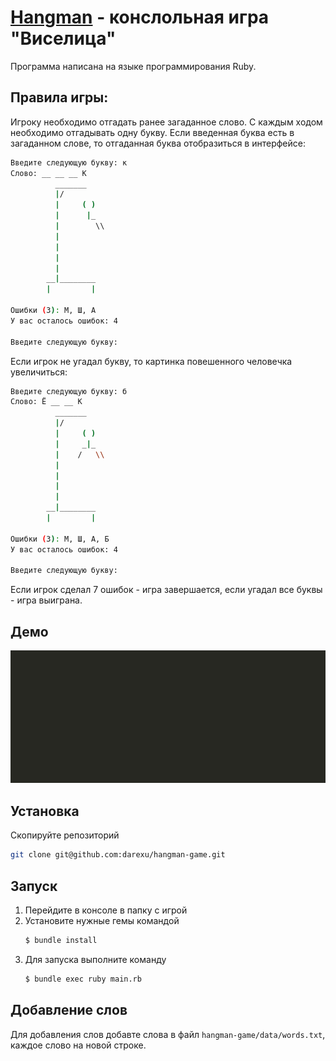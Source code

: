 # [Hangman](https://ru.wikipedia.org/wiki/Виселица_(игра)) - конслольная игра "Виселица"
Программа написана на языке программирования Ruby.
## Правила игры:
Игроку необходимо отгадать ранее загаданное слово. С каждым ходом необходимо отгадывать одну букву. Если введенная буква есть в загаданном слове, то отгаданная буква отобразиться в интерфейсе:
```sh
Введите следующую букву: к
Слово: __ __ __ К
          _______
          |/
          |     ( )
          |      |_
          |        \\
          |
          |
          |
          |
        __|________
        |         |

Ошибки (3): М, Ш, А
У вас осталось ошибок: 4

Введите следующую букву:
```
Если игрок не угадал букву, то картинка повешенного человечка увеличиться:
```sh
Введите следующую букву: б
Слово: Ё __ __ К
          _______
          |/
          |     ( )
          |     _|_
          |    /   \\
          |
          |
          |
          |
        __|________
        |         |

Ошибки (3): М, Ш, А, Б
У вас осталось ошибок: 4

Введите следующую букву:
```
Если игрок сделал 7 ошибок - игра завершается, если угадал все буквы - игра выиграна.
## Демо

![Demo](https://raw.githubusercontent.com/darexu/hangman-game/master/data/demo.gif "Пример игры")

## Установка
Скопируйте репозиторий
```sh
git clone git@github.com:darexu/hangman-game.git
```
## Запуск
1. Перейдите в консоле в папку с игрой
2. Установите нужные гемы командой
    ```sh
    $ bundle install
    ```
3. Для запуска выполните команду
    ```sh
    $ bundle exec ruby main.rb
    ```
## Добавление слов
Для добавления слов добавте слова в файл `hangman-game/data/words.txt`, каждое слово на новой строке.
